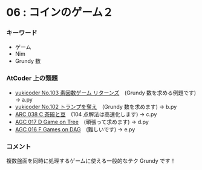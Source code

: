 # 06 : コインのゲーム２

### キーワード

- ゲーム
- Nim
- Grundy 数

### AtCoder 上の類題

- [yukicoder No.103 素因数ゲーム リターンズ](https://yukicoder.me/problems/no/103)　(Grundy 数を求める例題です) -> a.py
- [yukicoder No.102 トランプを奪え](https://yukicoder.me/problems/no/102)　(Grundy 数を求めます) -> b.py
- [ARC 038 C 茶碗と豆](https://atcoder.jp/contests/arc038/tasks/arc038_c)　(104 点解法は高速化します) -> c.py
- [AGC 017 D Game on Tree](https://atcoder.jp/contests/agc017/tasks/agc017_d)　(頑張って求めます) -> d.py
- [AGC 016 F Games on DAG](https://atcoder.jp/contests/agc016/tasks/agc016_f)　(難しいです) -> e.py

### コメント

複数盤面を同時に処理するゲームに使える一般的なテク Grundy です！